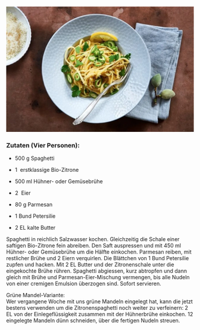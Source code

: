 
![Tortellini](Zzzz/spaghetti_al_limone.jpeg)

### Zutaten (Vier Personen):

- 500 g Spaghetti
- 1  erstklassige Bio-Zitrone
- 500 ml Hühner- oder Gemüsebrühe
- 2  Eier

- 80 g Parmesan
- 1 Bund Petersilie
- 2 EL kalte Butter

Spaghetti in reichlich Salzwasser kochen. Gleichzeitig die Schale einer saftigen Bio-Zitrone fein abreiben. Den Saft auspressen und mit 450 ml Hühner- oder Gemüsebrühe um die Hälfte einkochen. Parmesan reiben, mit restlicher Brühe und 2 Eiern verquirlen. Die Blättchen von 1 Bund Petersilie zupfen und hacken. Mit 2 EL Butter und der Zitronenschale unter die eingekochte Brühe rühren. Spaghetti abgiessen, kurz abtropfen und dann gleich mit Brühe und Parmesan-Eier-Mischung vermengen, bis alle Nudeln von einer cremigen Emulsion überzogen sind. Sofort servieren.

Grüne Mandel-Variante:  
Wer vergangene Woche mit uns grüne Mandeln eingelegt hat, kann die jetzt bestens verwenden um die Zitronenspaghetti noch weiter zu verfeinern: 2 EL von der Einlegeflüssigkeit zusammen mit der Hühnerbrühe einkochen. 12 eingelegte Mandeln dünn schneiden, über die fertigen Nudeln streuen.